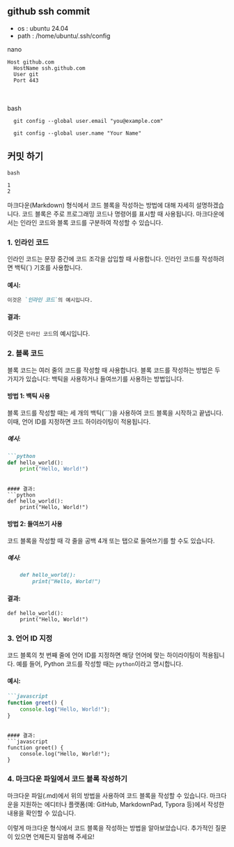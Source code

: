 ## github ssh commit

+ os : ubuntu 24.04
+ path : /home/ubuntu/.ssh/config

nano
```
Host github.com
  HostName ssh.github.com
  User git
  Port 443
```
<br/><br/>
bash
```
  git config --global user.email "you@example.com"
```
```
  git config --global user.name "Your Name"
```

## 커밋 하기

  `bash`

    1
    2




마크다운(Markdown) 형식에서 코드 블록을 작성하는 방법에 대해 자세히 설명하겠습니다. 코드 블록은 주로 프로그래밍 코드나 명령어를 표시할 때 사용됩니다. 마크다운에서는 인라인 코드와 블록 코드를 구분하여 작성할 수 있습니다.

### 1. 인라인 코드

인라인 코드는 문장 중간에 코드 조각을 삽입할 때 사용합니다. 인라인 코드를 작성하려면 백틱(`) 기호를 사용합니다.

#### 예시:
```markdown
이것은 `인라인 코드`의 예시입니다.
```

#### 결과:
이것은 `인라인 코드`의 예시입니다.

### 2. 블록 코드

블록 코드는 여러 줄의 코드를 작성할 때 사용합니다. 블록 코드를 작성하는 방법은 두 가지가 있습니다: 백틱을 사용하거나 들여쓰기를 사용하는 방법입니다.

#### 방법 1: 백틱 사용

블록 코드를 작성할 때는 세 개의 백틱(```)을 사용하여 코드 블록을 시작하고 끝냅니다. 이때, 언어 ID를 지정하면 코드 하이라이팅이 적용됩니다.

##### 예시:
```markdown
```python
def hello_world():
    print("Hello, World!")
```
```

#### 결과:
```python
def hello_world():
    print("Hello, World!")
```

#### 방법 2: 들여쓰기 사용

코드 블록을 작성할 때 각 줄을 공백 4개 또는 탭으로 들여쓰기를 할 수도 있습니다.

##### 예시:
```markdown
    def hello_world():
        print("Hello, World!")
```

#### 결과:
```
def hello_world():
    print("Hello, World!")
```

### 3. 언어 ID 지정

코드 블록의 첫 번째 줄에 언어 ID를 지정하면 해당 언어에 맞는 하이라이팅이 적용됩니다. 예를 들어, Python 코드를 작성할 때는 `python`이라고 명시합니다.

#### 예시:
```markdown
```javascript
function greet() {
    console.log("Hello, World!");
}
```
```

#### 결과:
```javascript
function greet() {
    console.log("Hello, World!");
}
```

### 4. 마크다운 파일에서 코드 블록 작성하기

마크다운 파일(.md)에서 위의 방법을 사용하여 코드 블록을 작성할 수 있습니다. 마크다운을 지원하는 에디터나 플랫폼(예: GitHub, MarkdownPad, Typora 등)에서 작성한 내용을 확인할 수 있습니다.

이렇게 마크다운 형식에서 코드 블록을 작성하는 방법을 알아보았습니다. 추가적인 질문이 있으면 언제든지 말씀해 주세요!
